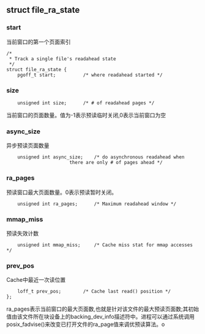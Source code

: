 ## struct file_ra_state

### start

当前窗口的第一个页面索引

```
/*
 * Track a single file's readahead state
 */
struct file_ra_state {
	pgoff_t start;			/* where readahead started */
```

### size

```
	unsigned int size;		/* # of readahead pages */
```

当前窗口的页面数量。值为-1表示预读临时关闭,0表示当前窗口为空

### async_size

异步预读页面数量

```
	unsigned int async_size;	/* do asynchronous readahead when
					   there are only # of pages ahead */
```

### ra_pages

预读窗口最大页面数量。0表示预读暂时关闭。

```
	unsigned int ra_pages;		/* Maximum readahead window */
```

### mmap_miss

预读失效计数

```
	unsigned int mmap_miss;		/* Cache miss stat for mmap accesses */
```

### prev_pos

Cache中最近一次读位置

```
	loff_t prev_pos;		/* Cache last read() position */
};
```

ra_pages表示当前窗口的最大页面数,也就是针对该文件的最大预读页面数;其初始值由该文件所在块设备上的backing_dev_info描述符中。进程可以通过系统调用posix_fadvise()来改变已打开文件的ra_page值来调优预读算法。o